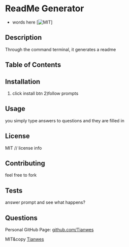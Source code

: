 
# ReadMe Generator
- words here
[![MIT](https://img.shields.io/github/license/license/name?style=plastic)]
<!-- followed by link down to license section -->

## Description
Through the command terminal, it generates a readme 

## Table of Contents
<!-- will need to put each section name and make a link HOW TO DO IN-PAGE LINKS? -->

## Installation
1) click install btn 2)follow prompts

## Usage
you simply type answers to questions and they are filled in

## License
MIT
// license info

## Contributing
feel free to fork

## Tests
answer prompt and see what happens?

## Questions
Personal GitHub Page: [github.com/Tianwes](github.com/Tianwes)

MIT&copy [Tianwes](github.com/Tianwes)

